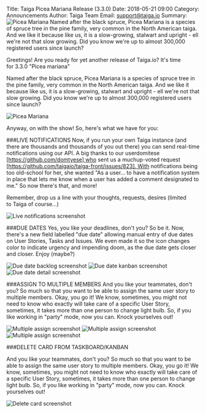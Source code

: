 Title: Taiga Picea Mariana Release (3.3.0)
Date: 2018-05-21 09:00
Category: Announcements
Author: Taiga Team
Email: support@taiga.io
Summary: ![Picea Mariana]({filename}/images/2018-05-21_changelog330/picea_mariana.jpg) Named after the black spruce, Picea Mariana is a species of spruce tree in the pine family, very common in the North American taiga. And we like it because like us, it is a slow-growing, stalwart and upright - ell we're not that slow growing. Did you know we're up to almost 300,000 registered users since launch?

Greetings! Are you ready for yet another release of Taiga.io? It's time for 3.3.0 "Picea mariana"

Named after the black spruce, Picea Mariana is a species of spruce tree in the pine family, very common in the North American taiga. And we like it because like us, it is a slow-growing, stalwart and upright - ell we're not that slow growing. Did you know we're up to almost 300,000 registered users since launch?

![Picea Mariana]({filename}/images/2018-05-21_changelog330/picea_mariana.jpg)

Anyway, on with the show! So, here's what we have for you:

###LIVE NOTIFICATIONS
Now, if you run your own Taiga instance (and there are thousands and thousands of you out there) you can send real-time notifications using our API. A big thanks to our userdomitese [https://github.com/domtyese] who sent us a muchup-voted request [https://github.com/taigaio/taiga-front/issues/823]. With notifications being too old-school for her, she wanted "As a user... to have a notification system in place that lets me know when a user has added a comment designated to me."
So now there's that, and more!

Remember, drop us a line with your thoughts, requests, desires (limited to Taiga of course...)

![Live notifications screenshot]({filename}/images/2018-05-21_changelog330/notifications.png)

###DUE DATES
Yes, you like your deadlines, don't you? So be it. Now, there's a new field labelled "due date" allowing manual entry of due dates on User Stories, Tasks and Issues. We even made it so the icon changes color to indicate urgency and impending doom, as the due date gets closer and closer. Enjoy (maybe?)

![Due date backlog screenshot]({filename}/images/2018-05-21_changelog330/due_date_icon_backlog.png)
![Due date kanban screenshot]({filename}/images/2018-05-21_changelog330/due_date_icon_kanban.png)
![Due date detail screenshot]({filename}/images/2018-05-21_changelog330/due_date_icon.png)

###ASSIGN TO MULTIPLE MEMBERS
And you like your teammates, don't you? So much so that you want to be able to assign the same user story to multiple members. Okay, you go it! We know, sometimes, you might not need to know who exactly will take care of a specific User Story, sometimes, it takes more than one person to change light bulb. So, if you like working in "party" mode, now you can. Knock yourselves out! 

![Multiple assign screenshot]({filename}/images/2018-05-21_changelog330/assigned_users_kanban.png)
![Multiple assign screenshot]({filename}/images/2018-05-21_changelog330/assigned_users_lightbox.png)
![Multiple assign screenshot]({filename}/images/2018-05-21_changelog330/assigned_users_detail.png)

###DELETE CARD FROM TASKBOARD/KANBAN

And you like your teammates, don't you? So much so that you want to be able to assign the same user story to multiple members. Okay, you go it! We know, sometimes, you might not need to know who exactly will take care of a specific User Story, sometimes, it takes more than one person to change light bulb. So, if you like working in "party" mode, now you can. Knock yourselves out! 

![Delete card screenshot]({filename}/images/2018-05-21_changelog330/delete_card_kanban.png)